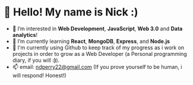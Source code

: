 # 👋 Hello! My name is Nick :)
- 👀 I’m interested in **Web Development**, **JavaScript**, **Web 3.0** and **Data analytics**!
- 🌱 I’m currently learning **React**, **MongoDB**, **Express**, and **Node.js**
- 💞️ I'm currently using Github to keep track of my progress as i work on projects in order to grow as a Web Developer (a Personal programming diary, if you will **:)**).
- 📫 email: ndperry22@gmail.com (If you prove yourself to be human, i will respond! Honest!)


